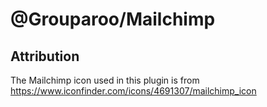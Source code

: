 # @Grouparoo/Mailchimp

## Attribution

The Mailchimp icon used in this plugin is from https://www.iconfinder.com/icons/4691307/mailchimp_icon
